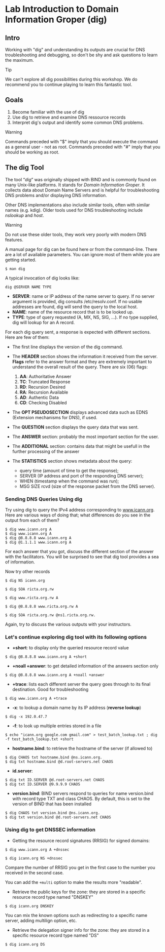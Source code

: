 # Lab Introduction to Domain Information Groper (dig)

## Intro

Working with "dig" and understanding its outputs are crucial for DNS troubleshooting and debugging, so don't be shy and ask questions to learn the maximum. 

> [!TIP]
>
> We can't explore all dig possibilities during this workshop. We do recommend you to continue playing to learn this fantastic tool.



## Goals

1. Become familiar with the use of dig
2. Use dig to retrieve and examine DNS ressource records
3. Interpret dig's output and identify some common DNS problems.

> [!WARNING]
>
> Commands preceded with "$" imply that you should execute the command as a general user - not as root.
> Commands preceded with "#" imply that you should be working as root.

## The dig Tool

The tool “*dig*” was originally shipped with BIND and is commonly found on many Unix-like platforms. It stands for *Domain Information Groper*. It collects data about Domain Name Servers and is helpful for troubleshooting DNS problems and/or displaying DNS information.

Other DNS implementations also include similar tools, often with similar names (e.g. kdig). Older tools used for DNS troubleshooting include *nslookup* and *host*.
> [!WARNING]
> Do not use these older tools, they work very poorly with modern DNS features.

A manual page for dig can be found here or from the command-line. There are a lot of available parameters. You can ignore most of them while you are getting started.

```
$ man dig
```

A typical invocation of dig looks like:

```
dig @SERVER NAME TYPE
```

- **SERVER**: name or IP address of the name server to query. If no server argument is provided, dig consults /etc/resolv.conf. If no usable addresses are found, dig will send the query to the local host.
- **NAME**: name of the resource record that is to be looked up.
- **TYPE**: type of query requested (A, MX, NS, SIG, ...). If no type supplied, dig will lookup for an A record.

For each dig query sent, a response is expected with different sections. Here are few of them:

* The first line displays the version of the dig command.
* The **HEADER** section shows the information it received from the server. **Flags** refer to the answer format and they are extremely important to understand the overall result of the query. There are six (06) flags: 

	1. **AA**: Authoritative Answer
	2. **TC**: Truncated Response
	3. **RD**: Recursion Desired
	4. **RA**: Recursion Available
	5. **AD**: Authentic Data
	6. **CD**: Checking Disabled
* The **OPT PSEUDOSECTION** displays advanced data such as EDNS (Extension mechanisms for DNS), if used.
* The **QUESTION** section displays the query data that was sent.
* The **ANSWER** section: probably the most important section for the user.
* The **ADDITIONAL** section: contains data that might be usefull in the further processing of the answer
* The **STATISTICS** section shows metadata about the query: 
   * query time (amount of time to get the response); 
   * SERVER (IP address and port of the responding DNS server); 
   * WHEN (timestamp when the command was run); 
   * MSG SIZE rcvd (size of the response packet from the DNS server).


### Sending DNS Queries Using dig

Try using dig to query the IPv4 address corresponding to www.icann.org. Here are various ways of doing that; what differences do you see in the output from each of them?

```
$ dig www.icann.org A
$ dig www.icann.org A
$ dig @8.8.8.8 www.icann.org A
$ dig @1.1.1.1 www.icann.org A
```

For each answer that you got, discuss the different section of the answer with the facilitators. You will be surprised to see that dig tool provides a sea of information.

Now try other records

```
$ dig NS icann.org
```

```
$ dig SOA ricta.org.rw
```

```
$ dig www.ricta.org.rw A
```

```
$ dig @8.8.8.8 www.ricta.org.rw A
```

```
$ dig SOA ricta.org.rw @ns1.ricta.org.rw.
```


Again, try to discuss the various outputs with your instructors.

### Let's continue exploring dig tool with its following options

* **+short**: to display only the queried resource record value

```
$ dig @8.8.8.8 www.icann.org A +short
```

* **+noall +answer**: to get detailed information of the answers section only

```
$ dig @8.8.8.8 www.icann.org A +noall +answer
```

* **+trace**: lists each different server the query goes through to its final destination. Good for troubleshooting

```
$ dig www.icann.org A +trace
```

* **-x**: to lookup a domain name by its IP address (**reverse lookup**)

```
$ dig -x 192.0.47.7
```

* **-f**: to look up multiple entries stored in a file

```
$ echo "icann.org google.com gmail.com" > test_batch_lookup.txt ; dig -f test_batch_lookup.txt +short
```

* **hostname.bind**: to retrieve the hostname of the server (if allowed to)

```
$ dig CHAOS txt hostname.bind @ns.icann.org.
$ dig txt hostname.bind @d.root-servers.net CHAOS
```

* **id.server**: 

```
$ dig txt ID.SERVER @d.root-servers.net CHAOS
$ dig txt ID.SERVER @9.9.9.9 CHAOS
```

* **version.bind**: BIND servers respond to queries for name version.bind with record type TXT and class CHAOS. By default, this is set to the version of BIND that has been installed

```
$ dig CHAOS txt version.bind @ns.icann.org.
$ dig txt version.bind @d.root-servers.net CHAOS
```



### Using dig to get DNSSEC information

* Getting the resource record signatures (RRSIG) for signed domains: 

```
$ dig www.icann.org A +dnssec
```

```
$ dig icann.org NS +dnssec
```

Compare the number of RRSIG you get in the first case to the number you received in the second case.

You can add the `+multi` option to make the results more "readable".

* Retrieve the public keys for the zone: they are stored in a specific resource record type named "DNSKEY"

```
$ dig icann.org DNSKEY
```

You can mix the known options such as redirecting to a specific name server, adding multilign option, etc.

* Retrieve the delegation signer info for the zone: they are stored in a specific resource record type named "DS"

```
$ dig icann.org DS
```
